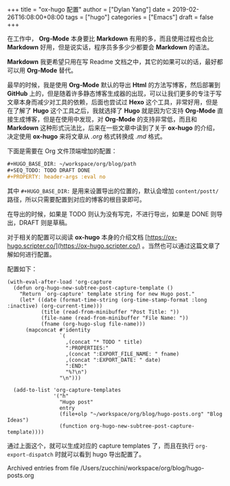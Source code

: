 +++
title = "ox-hugo 配置"
author = ["Dylan Yang"]
date = 2019-02-26T16:08:00+08:00
tags = ["hugo"]
categories = ["Emacs"]
draft = false
+++

在工作中， **Org-Mode** 本身要比 **Markdown** 有用的多，而且使用过程也会比
**Markdown** 好用，但是说实话，程序员多多少少都要会 **Markdown** 的语法。

**Markdown** 我更希望只用在写 Readme 文档之中，其它的如果可以的话，最好都可以用
**Org-Mode** 替代。

最早的时候，我是使用 **Org-Mode** 默认的导出 **Html** 的方法写博客，然后部署到
**GitHub** 上的，但是随着许多静态博客生成器的出现，可以让我们更多的专注于写文章本身而减少对工具的依赖，后面也尝试过 **Hexo** 这个工具，非常好用，但是在了解了
**Hugo** 这个工具之后，我就选择了 **Hugo** 就是因为它支持 **Org-Mode** 直接生成博客，但是在使用中发现，对 **Org-Mode** 的支持非常低，而且和 **Markdown** 这种形式沅法比，后来在一些文章中读到了关于 **ox-hugo** 的介绍，决定使用 **ox-hugo** 来将文章从
_.org_ 格式转换成 _.md_ 格式。

下面是需要在 Org 文件顶端增加的配置：

```org
#+HUGO_BASE_DIR: ~/workspace/org/blog/path
#+SEQ_TODO: TODO DRAFT DONE
#+PROPERTY: header-args :eval no
```

其中 `#+HUGO_BASE_DIR:` 是用来设置导出的位置的，默认会增加
`content/postt/` 路径，所以只需要配置到对应的博客的根目录即可。

在导出的时候，如果是 TODO 则认为没有写完，不进行导出，如果是 DONE 则导出，DRAFT 则是草稿。

对于相关的配置可以阅读 **ox-hugo** 本身的介绍文档
[https://ox-hugo.scripter.co/](https://ox-hugo.scripter.co/) 。当然也可以通过这篇文章了解如何进行配置。

配置如下：

```emacs-lisp
(with-eval-after-load 'org-capture
  (defun org-hugo-new-subtree-post-capture-template ()
    "Return `org-capture' template string for new Hugo post."
    (let* ((date (format-time-string (org-time-stamp-format :long :inactive) (org-current-time)))
           (title (read-from-minibuffer "Post Title: "))
           (file-name (read-from-minibuffer "File Name: "))
           (fname (org-hugo-slug file-name)))
      (mapconcat #'identity
                 `(
                   ,(concat "* TODO " title)
                   ":PROPERTIES:"
                   ,(concat ":EXPORT_FILE_NAME: " fname)
                   ,(concat ":EXPORT_DATE: " date)
                   ":END:"
                   "%?\n")
                 "\n")))

  (add-to-list 'org-capture-templates
               '("h"
                 "Hugo post"
                 entry
                 (file+olp "~/workspace/org/blog/hugo-posts.org" "Blog Ideas")
                 (function org-hugo-new-subtree-post-capture-template))))
```

通过上面这个，就可以生成对应的 capture templates 了，而且在执行
`org-export-dispatch` 时就可以看到 hugo 导出配置了。

Archived entries from file /Users/zucchini/workspace/org/blog/hugo-posts.org

